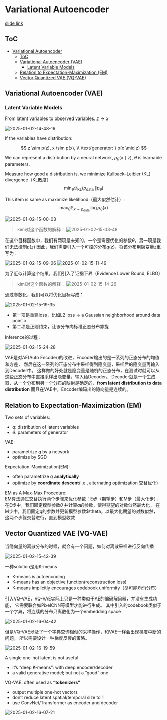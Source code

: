 # Variational Autoencoder

[slide link](https://mit-6s978.github.io/assets/pdfs/lec2_vae.pdf)

## ToC

<!--toc:start-->
- [Variational Autoencoder](#variational-autoencoder)
  - [ToC](#toc)
  - [Variational Autoencoder (VAE)](#variational-autoencoder-vae)
    - [Latent Variable Models](#latent-variable-models)
  - [Relation to Expectation-Maximization (EM)](#relation-to-expectation-maximization-em)
  - [Vector Quantized VAE (VQ-VAE)](#vector-quantized-vae-vq-vae)
<!--toc:end-->

## Variational Autoencoder (VAE)

### Latent Variable Models

From latent variables to observed variables. $z \rightarrow x$ 

![2025-01-02-14-48-16](assets/img/2025-01-02-14-48-16.png)

If the variables have distribution:

$$
z \sim p(z), x \sim p(x), \\
\text{generator:  } p(x \mid z)
$$

We can represent a distribution by a neural network, $p_{\theta}(x \mid z)$, $\theta$ is learnable parameters.

Measure how good a distribution is, we minimize Kullback–Leibler (KL) divergence（KL散度）
$$
\min _\theta \mathcal{D}_{\mathrm{KL}}\left(p_{\text {data }} \| p_\theta\right)
$$

This item is same as maximize likelihood（最大似然估计）:
$$
\max _\theta \mathbb{E}_{x \sim p_{\text {data }}} \log p_\theta(x)
$$

![2025-01-02-15-00-03](assets/img/2025-01-02-15-00-03.png)

> kimi对这个函数的解释：
> ![2025-01-02-15-03-48](assets/img/2025-01-02-15-03-48.png)

在这个目标函数中，我们有两项是未知的，一个是需要优化的参数$\theta$，另一项是我们无法控制$p(z)$
因此，我们需要引入一个可控的分布$q(z)$，将该分布用隐变量$z$重写为：

![2025-01-02-15-09-06](assets/img/2025-01-02-15-09-06.png)
![2025-01-02-15-11-49](assets/img/2025-01-02-15-11-49.png)

为了近似计算这个结果，我们引入了证据下界（Evidence Lower Bound, ELBO）

> kimi对这个函数的解释：
> ![2025-01-02-15-14-26](assets/img/2025-01-02-15-14-26.png)

通过参数化，我们可以将优化目标写成：

![2025-01-02-15-19-35](assets/img/2025-01-02-15-19-35.png)

- 第一项是重建loss，比如L2 loss -> a Gaussian neighborhood around data point x
- 第二项是正则约束，让该分布向标准正态分布靠拢

Inference的过程：

![2025-01-02-15-24-28](assets/img/2025-01-02-15-24-28.png)

VAE是对AE(Auto Encoder)的改进，Encoder输出的是一系列的正态分布的均值和方差，
然后在这一系列的正态分布中采样得到隐变量，采样后的隐变量再输入到Decoder中。
这样做的好处就是隐变量是随机的正态分布，在测试时就可以从这些正态分布中直接采样出隐变量，输入给Decoder。
Decoder就是一个生成器，从一个分布到另一个分布的映射是确定的，**from latent distribution to data distribution**
而且在VAE中，Encoder编码出的隐向量是连续的。

## Relation to Expectation-Maximization (EM)

Two sets of variables:
- $q$: distribution of latent variables
- $\theta$: parameters of generator

VAE:
- parametrize $q$ by a network
- optimize by SGD

Expectation-Maximization(EM):
- often parametrize $q$ **analytically**
- optimize by **coordinate descent**(i.e., alternating optimization 交替优化)

EM as A Max-Max Procedure:<br>
EM算法通过交替执行两个步骤来优化参数：E步（期望步）和M步（最大化步），
在E步中，我们固定模型参数$\theta$ 并计算$q$的参数，使得期望的对数似然最大化，
在M步中，我们固定$q$的参数并更新模型参数$\theta，以最大化期望的对数似然，
这两个步骤交替进行，直到模型收敛

## Vector Quantized VAE (VQ-VAE)

当隐向量的离散分布的时候，就会有一个问题，如何对离散采样进行反向传播

![2025-01-02-15-42-39](assets/img/2025-01-02-15-42-39.png)

一种solution是用K-means
- K-means is autoencoding
- K-means has an objective function(reconstruction loss)
- K-means implicitly encourages codebook uniformity（尽可能均匀分布）

引入VQ-VAE，VQ-VAE实际上只是一种类似于AE的编码解码器，并没有生成功能，
它需要联合如PixelCNN等模型才能进行生成。
其中引入的codebook类似于一个字典，将连续的分布只离散化为一个embedding space

![2025-01-02-16-04-42](assets/img/2025-01-02-16-04-42.png)

但是VQ-VAE涉及了一个字典查询相似的采样操作，和VAE一样会出现梯度中断的问题，
所以需要设计一种梯度反传的策略。

![2025-01-02-16-19-59](assets/img/2025-01-02-16-19-59.png)

A single one-hot latent is not useful
- it’s “deep K-means”: with deep encoder/decoder
- a valid generative model; but not a “good” one

VQ-VAE: often used as **“tokenizers”**
- output multiple one-hot vectors
- don’t reduce latent spatial/temporal size to 1
- use ConvNet/Transformer as encoder and decoder

![2025-01-02-16-07-21](assets/img/2025-01-02-16-07-21.png)

